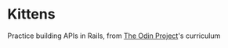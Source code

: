 # Kittens

Practice building APIs in Rails, from [The Odin Project](https://www.theodinproject.com/courses/ruby-on-rails/lessons/apis#project-1-building-a-simple-kittens-api)'s curriculum
